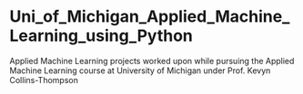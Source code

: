 # Uni_of_Michigan_Applied_Machine_Learning_using_Python
Applied Machine Learning projects worked upon while pursuing the Applied Machine Learning course at University of Michigan under Prof. Kevyn Collins-Thompson
